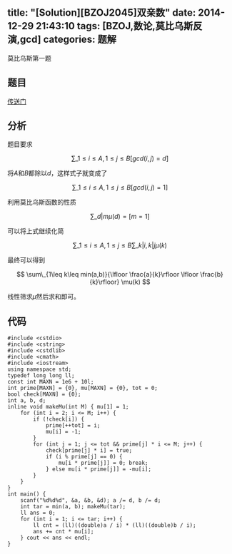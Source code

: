 title: "[Solution][BZOJ2045]双亲数"
date: 2014-12-29 21:43:10
tags: [BZOJ,数论,莫比乌斯反演,gcd]
categories: 题解
---
莫比乌斯第一题
<!--more-->
## 题目
[传送门](http://www.lydsy.com/JudgeOnline/problem.php?id=2045)

## 分析
题目要求

$$ \sum\_{1\leq i\leq A,1\leq j\leq B}{[gcd(i,j)=d]} $$

将$A$和$B$都除以$d$，这样式子就变成了

$$ \sum\_{1\leq i\leq A,1\leq j\leq B}{[gcd(i,j)=1]} $$

利用莫比乌斯函数的性质

$$ \sum\_{d|m}\mu(d)=[m=1] $$

可以将上式继续化简

$$ \sum\_{1\leq i\leq A,1\leq j\leq B}{\sum\_{k|i,k|j}{\mu(k)}} $$

最终可以得到

$$ \sum\_{1\leq k\leq min(a,b)}{\lfloor \frac{a}{k}\rfloor \lfloor \frac{b}{k}\rfloor} \mu(k) $$

线性筛求$\mu$然后求和即可。

## 代码
```
#include <cstdio>
#include <cstring>
#include <cstdlib>
#include <cmath>
#include <iostream>
using namespace std;
typedef long long ll;
const int MAXN = 1e6 + 10l;
int prime[MAXN] = {0}, mu[MAXN] = {0}, tot = 0;
bool check[MAXN] = {0};
int a, b, d;
inline void makeMu(int M) { mu[1] = 1;
    for (int i = 2; i <= M; i++) {
        if (!check[i]) {
            prime[++tot] = i;
            mu[i] = -1;
        }
        for (int j = 1; j <= tot && prime[j] * i <= M; j++) {
            check[prime[j] * i] = true;
            if (i % prime[j] == 0) {
                mu[i * prime[j]] = 0; break;
            } else mu[i * prime[j]] = -mu[i];
        }
    }
}
int main() {
    scanf("%d%d%d", &a, &b, &d); a /= d, b /= d;
    int tar = min(a, b); makeMu(tar);
    ll ans = 0;
    for (int i = 1; i <= tar; i++) {
        ll cnt = (ll)((double)a / i) * (ll)((double)b / i);
        ans += cnt * mu[i];
    } cout << ans << endl;
}
```